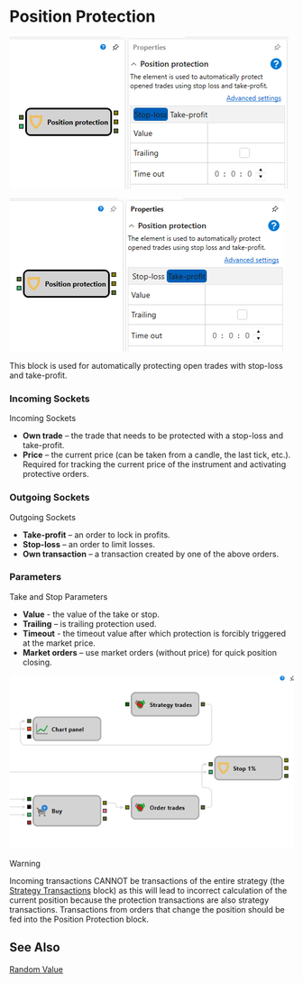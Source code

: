 # Position Protection

![Designer Protect positions 00](../images/Designer_Protect_positions_00.png)

![Designer Protect positions 01](../images/Designer_Protect_positions_01.png)

This block is used for automatically protecting open trades with stop-loss and take-profit.

### Incoming Sockets

Incoming Sockets

- **Own trade** – the trade that needs to be protected with a stop-loss and take-profit.
- **Price** – the current price (can be taken from a candle, the last tick, etc.). Required for tracking the current price of the instrument and activating protective orders.

### Outgoing Sockets

Outgoing Sockets

- **Take-profit** – an order to lock in profits.
- **Stop-loss** – an order to limit losses.
- **Own transaction** – a transaction created by one of the above orders.

### Parameters

Take and Stop Parameters

- **Value** - the value of the take or stop.
- **Trailing** – is trailing protection used.
- **Timeout** - the timeout value after which protection is forcibly triggered at the market price.
- **Market orders** – use market orders (without price) for quick position closing.

![Designer Protect positions 02](../images/Designer_Protect_positions_02.png)

> [!WARNING]
> Incoming transactions CANNOT be transactions of the entire strategy (the [Strategy Transactions](Designer_Trades_strategy.html) block) as this will lead to incorrect calculation of the current position because the protection transactions are also strategy transactions. Transactions from orders that change the position should be fed into the Position Protection block.

## See Also

[Random Value](Designer_Random.md)
